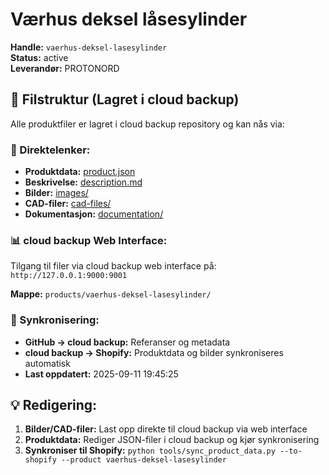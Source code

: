 # Værhus deksel låsesylinder

**Handle:** `vaerhus-deksel-lasesylinder`  
**Status:** active  
**Leverandør:** PROTONORD

## 📁 Filstruktur (Lagret i cloud backup)

Alle produktfiler er lagret i cloud backup repository og kan nås via:

### 🔗 Direktelenker:
- **Produktdata:** [product.json](http://127.0.0.1:9000/products/vaerhus-deksel-lasesylinder/product.json)
- **Beskrivelse:** [description.md](http://127.0.0.1:9000/products/vaerhus-deksel-lasesylinder/description.md)
- **Bilder:** [images/](http://127.0.0.1:9000/products/vaerhus-deksel-lasesylinder/images/)
- **CAD-filer:** [cad-files/](http://127.0.0.1:9000/products/vaerhus-deksel-lasesylinder/cad-files/)
- **Dokumentasjon:** [documentation/](http://127.0.0.1:9000/products/vaerhus-deksel-lasesylinder/documentation/)

### 📊 cloud backup Web Interface:
Tilgang til filer via cloud backup web interface på:
`http://127.0.0.1:9000:9001`

**Mappe:** `products/vaerhus-deksel-lasesylinder/`

### 🔄 Synkronisering:
- **GitHub → cloud backup:** Referanser og metadata
- **cloud backup → Shopify:** Produktdata og bilder synkroniseres automatisk
- **Last oppdatert:** 2025-09-11 19:45:25

## 💡 Redigering:
1. **Bilder/CAD-filer:** Last opp direkte til cloud backup via web interface
2. **Produktdata:** Rediger JSON-filer i cloud backup og kjør synkronisering
3. **Synkroniser til Shopify:** `python tools/sync_product_data.py --to-shopify --product vaerhus-deksel-lasesylinder`
